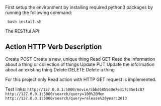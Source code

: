 First setup the environment by installing required python3 packages by running the following command:

``` bash install.sh```

The RESTful API:

Action	HTTP Verb	Description
-----------------------------------------------------------------------------
Create	POST	    Create a new, unique thing
Read	GET	        Read the information about a thing or collection of things
Update	PUT	        Update the information about an existing thing
Delete	DELETE	    Delete a thing


For this project only Read action with HTTP GET request is implemented.

Test links:
```http://127.0.0.1:5000/movie/5bbd685560e7e317c45e1c87```
```http://127.0.0.1:5000/search/query=100%20Men```
```http://127.0.0.1:5000/search/query=release%20year:2013```
